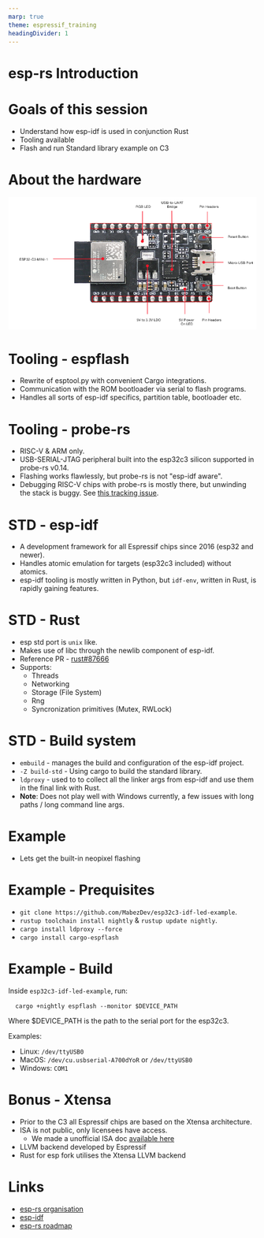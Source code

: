 ```yaml
---
marp: true
theme: espressif_training
headingDivider: 1
---
```


<!-- _class: lead -->
# esp-rs Introduction

# Goals of this session

- Understand how esp-idf is used in conjunction Rust
- Tooling available
- Flash and run Standard library example on C3

# About the hardware

![esp32c3](assets/esp32-c3-devkitm-1-v1-annotated-photo.png)

# Tooling - espflash

- Rewrite of esptool.py with convenient Cargo integrations.
- Communication with the ROM bootloader via serial to flash programs.
- Handles all sorts of esp-idf specifics, partition table, bootloader etc.

# Tooling - probe-rs

- RISC-V & ARM only.
- USB-SERIAL-JTAG peripheral built into the esp32c3 silicon supported in probe-rs v0.14.
- Flashing works flawlessly, but probe-rs is not "esp-idf aware".
- Debugging RISC-V chips with probe-rs is mostly there, but unwinding the stack is buggy. See [this tracking issue](https://github.com/probe-rs/probe-rs/issues/877).

# STD - esp-idf

- A development framework for all Espressif chips since 2016 (esp32 and newer).
- Handles atomic emulation for targets (esp32c3 included) without atomics.
- esp-idf tooling is mostly written in Python, but `idf-env`, written in Rust, is rapidly gaining features.

# STD - Rust

- esp std port is `unix` like.
- Makes use of libc through the newlib component of esp-idf.
- Reference PR - [rust#87666](https://github.com/rust-lang/rust/pull/87666)
- Supports:
  - Threads
  - Networking
  - Storage (File System)
  - Rng
  - Syncronization primitives (Mutex, RWLock)

# STD - Build system

- `embuild` - manages the build and configuration of the esp-idf project.
- `-Z build-std` - Using cargo to build the standard library.
- `ldproxy` - used to to collect all the linker args from esp-idf and use them in the final link with Rust.
- **Note**: Does not play well with Windows currently, a few issues with long paths / long command line args. 

# Example

- Lets get the built-in neopixel flashing

# Example - Prequisites

- `git clone https://github.com/MabezDev/esp32c3-idf-led-example`.
- `rustup toolchain install nightly` & `rustup update nightly`.
- `cargo install ldproxy --force`
- `cargo install cargo-espflash` 

# Example - Build

Inside `esp32c3-idf-led-example`, run:
```
  cargo +nightly espflash --monitor $DEVICE_PATH
```
Where $DEVICE_PATH is the path to the serial port for the esp32c3.

Examples:
 - Linux: `/dev/ttyUSB0`
 - MacOS: `/dev/cu.usbserial-A700dYoR` or `/dev/ttyUSB0`
 - Windows: `COM1`
  
# Bonus - Xtensa

- Prior to the C3 all Espressif chips are based on the Xtensa architecture.
- ISA is not public, only licensees have access.
  - We made a unofficial ISA doc [available here](https://github.com/espressif/xtensa-isa-doc)
- LLVM backend developed by Espressif
- Rust for esp fork utilises the Xtensa LLVM backend

# Links

- [esp-rs organisation](https://github.com/esp-rs)
- [esp-idf](https://github.com/espressif/esp-idf)
- [esp-rs roadmap](https://github.com/orgs/esp-rs/projects/1)
